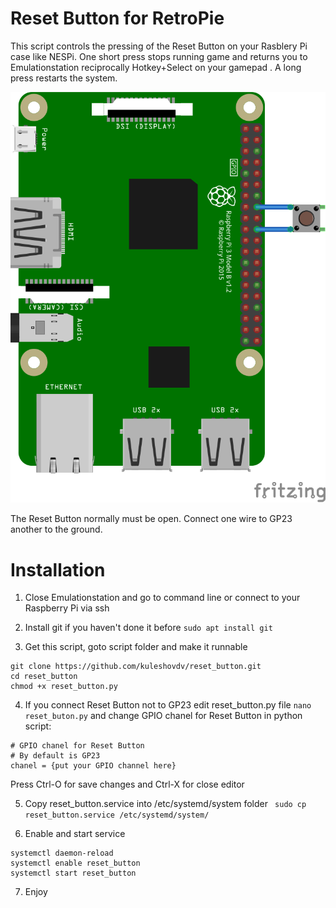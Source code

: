 # Reset Button for RetroPie
This script controls the pressing of the Reset Button on your Rasblery Pi case like NESPi. One short press stops running game and returns you to Emulationstation reciprocally Hotkey+Select on your gamepad . A long press restarts the system.

![Connect reset button to your GP23 and Ground on Raspberry Pi GPIO connector](https://github.com/kuleshovdv/reset_button/blob/master/reset_button.png?raw=true "GPIO connection")

The Reset Button normally must be open. Connect one wire to GP23 another to the ground.

# Installation

 1. Close Emulationstation and go to command line or connect to your Raspberry Pi via ssh

 2. Install git if you haven't done it before 
 `sudo apt install git`

 3. Get this script, goto script folder and make it runnable
 ```
 git clone https://github.com/kuleshovdv/reset_button.git
 cd reset_button
 chmod +x reset_button.py
 ```
 4. If you connect Reset Button not to GP23 edit reset_button.py file
 `nano reset_buton.py`
 and change GPIO chanel for Reset Button in python script:
 ```
 # GPIO chanel for Reset Button
 # By default is GP23
 chanel = {put your GPIO channel here}
 ```
Press Ctrl-O for save changes and Ctrl-X for close editor

 5. Copy reset_button.service into /etc/systemd/system folder
` sudo cp reset_button.service /etc/systemd/system/`

 6. Enable and start service
 ```
 systemctl daemon-reload
 systemctl enable reset_button
 systemctl start reset_button
 ```
 7. Enjoy



